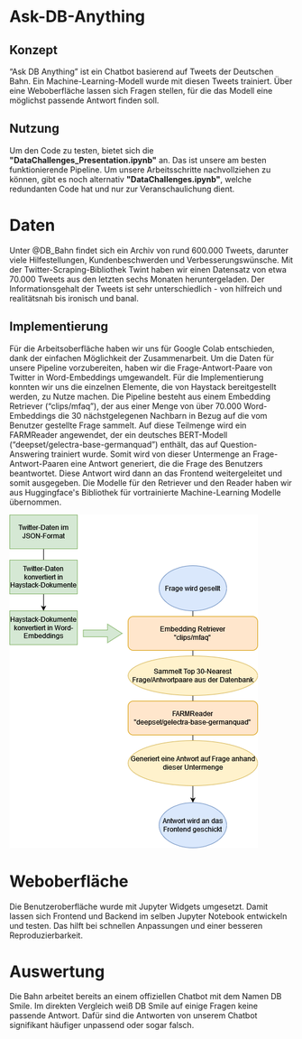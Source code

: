# Ask-DB-Anything

## Konzept
“Ask DB Anything” ist ein Chatbot basierend auf Tweets der Deutschen Bahn. Ein Machine-Learning-Modell wurde mit diesen Tweets trainiert. Über eine Weboberfläche lassen sich Fragen stellen, für die das Modell eine möglichst passende Antwort finden soll.

## Nutzung
Um den Code zu testen, bietet sich die **"DataChallenges_Presentation.ipynb"** an. Das ist unsere am besten funktionierende Pipeline. Um unsere Arbeitsschritte nachvollziehen zu können, gibt es noch alternativ **"DataChallenges.ipynb"**, welche redundanten Code hat und nur zur Veranschaulichung dient.


# Daten
Unter @DB_Bahn findet sich ein Archiv von rund 600.000 Tweets, darunter viele Hilfestellungen, Kundenbeschwerden und Verbesserungswünsche. Mit der Twitter-Scraping-Bibliothek Twint haben wir einen Datensatz von etwa 70.000 Tweets aus den letzten sechs Monaten heruntergeladen.
Der Informationsgehalt der Tweets ist sehr unterschiedlich - von hilfreich und realitätsnah bis ironisch und banal.

## Implementierung
Für die Arbeitsoberfläche haben wir uns für Google Colab entschieden, dank der einfachen Möglichkeit der Zusammenarbeit. Um die Daten für unsere Pipeline vorzubereiten, haben wir die Frage-Antwort-Paare von Twitter in Word-Embeddings umgewandelt. Für die Implementierung konnten wir uns die einzelnen Elemente, die von Haystack bereitgestellt werden, zu Nutze machen. Die Pipeline besteht aus einem Embedding Retriever (“clips/mfaq”), der aus einer Menge von über 70.000 Word-Embeddings die 30 nächstgelegenen Nachbarn in Bezug auf die vom Benutzer gestellte Frage sammelt. Auf diese Teilmenge wird ein FARMReader angewendet, der ein deutsches BERT-Modell (“deepset/gelectra-base-germanquad”) enthält, das auf Question-Answering trainiert wurde. Somit wird von dieser Untermenge an Frage-Antwort-Paaren eine Antwort generiert, die die Frage des Benutzers beantwortet. Diese Antwort wird dann an das Frontend weitergeleitet und somit ausgegeben. Die Modelle für den Retriever und den Reader haben wir aus Huggingface's Bibliothek für vortrainierte Machine-Learning Modelle übernommen.

![Pipeline](Pipeline.png)

# Weboberfläche
Die Benutzeroberfläche wurde mit Jupyter Widgets umgesetzt. Damit lassen sich Frontend und Backend im selben Jupyter Notebook entwickeln und testen. Das hilft bei schnellen Anpassungen und einer besseren Reproduzierbarkeit.


# Auswertung
Die Bahn arbeitet bereits an einem offiziellen Chatbot mit dem Namen DB Smile.
Im direkten Vergleich weiß DB Smile auf einige Fragen keine passende Antwort. Dafür sind die Antworten von unserem Chatbot signifikant häufiger unpassend oder sogar falsch.
